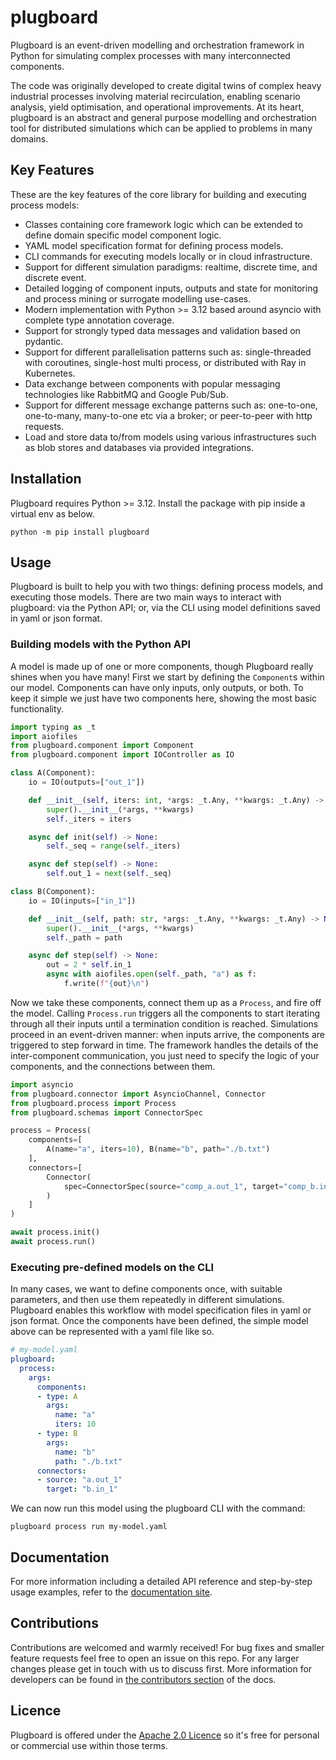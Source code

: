 # plugboard
Plugboard is an event-driven modelling and orchestration framework in Python for simulating complex processes with many interconnected components.

The code was originally developed to create digital twins of complex heavy industrial processes involving material recirculation, enabling scenario analysis, yield optimisation, and operational improvements. At its heart, plugboard is an abstract and general purpose modelling and orchestration tool for distributed simulations which can be applied to problems in many domains.

## Key Features
These are the key features of the core library for building and executing process models:
- Classes containing core framework logic which can be extended to define domain specific model component logic.
- YAML model specification format for defining process models.
- CLI commands for executing models locally or in cloud infrastructure.
- Support for different simulation paradigms: realtime, discrete time, and discrete event.
- Detailed logging of component inputs, outputs and state for monitoring and process mining or surrogate modelling use-cases.
- Modern implementation with Python >= 3.12 based around asyncio with complete type annotation coverage.
- Support for strongly typed data messages and validation based on pydantic.
- Support for different parallelisation patterns such as: single-threaded with coroutines, single-host multi process, or distributed with Ray in Kubernetes.
- Data exchange between components with popular messaging technologies like RabbitMQ and Google Pub/Sub.
- Support for different message exchange patterns such as: one-to-one, one-to-many, many-to-one etc via a broker; or peer-to-peer with http requests.
- Load and store data to/from models using various infrastructures such as blob stores and databases via provided integrations.

## Installation
Plugboard requires Python >= 3.12. Install the package with pip inside a virtual env as below.
```shell
python -m pip install plugboard
```

## Usage
Plugboard is built to help you with two things: defining process models, and executing those models. There are two main ways to interact with plugboard: via the Python API; or, via the CLI using model definitions saved in yaml or json format.

### Building models with the Python API
A model is made up of one or more components, though Plugboard really shines when you have many! First we start by defining the `Component`s within our model. Components can have only inputs, only outputs, or both. To keep it simple we just have two components here, showing the most basic functionality.
```python
import typing as _t
import aiofiles
from plugboard.component import Component
from plugboard.component import IOController as IO

class A(Component):
    io = IO(outputs=["out_1"])

    def __init__(self, iters: int, *args: _t.Any, **kwargs: _t.Any) -> None:
        super().__init__(*args, **kwargs)
        self._iters = iters

    async def init(self) -> None:
        self._seq = range(self._iters)

    async def step(self) -> None:
        self.out_1 = next(self._seq)

class B(Component):
    io = IO(inputs=["in_1"])

    def __init__(self, path: str, *args: _t.Any, **kwargs: _t.Any) -> None:
        super().__init__(*args, **kwargs)
        self._path = path

    async def step(self) -> None:
        out = 2 * self.in_1
        async with aiofiles.open(self._path, "a") as f:
            f.write(f"{out}\n")
```

Now we take these components, connect them up as a `Process`, and fire off the model. Calling `Process.run` triggers all the components to start iterating through all their inputs until a termination condition is reached. Simulations proceed in an event-driven manner: when inputs arrive, the components are triggered to step forward in time. The framework handles the details of the inter-component communication, you just need to specify the logic of your components, and the connections between them.
```python
import asyncio
from plugboard.connector import AsyncioChannel, Connector
from plugboard.process import Process
from plugboard.schemas import ConnectorSpec

process = Process(
    components=[
        A(name="a", iters=10), B(name="b", path="./b.txt")
    ],
    connectors=[
        Connector(
            spec=ConnectorSpec(source="comp_a.out_1", target="comp_b.in_1"), channel=AsyncioChannel()
        )
    ]
)

await process.init()
await process.run()
```

### Executing pre-defined models on the CLI
In many cases, we want to define components once, with suitable parameters, and then use them repeatedly in different simulations. Plugboard enables this workflow with model specification files in yaml or json format. Once the components have been defined, the simple model above can be represented with a yaml file like so.
```yaml
# my-model.yaml
plugboard:
  process:
    args:
      components:
      - type: A
        args:
          name: "a"
          iters: 10
      - type: B
        args:
          name: "b"
          path: "./b.txt"
      connectors:
      - source: "a.out_1"
        target: "b.in_1"
```

We can now run this model using the plugboard CLI with the command:
```shell
plugboard process run my-model.yaml
```

## Documentation
For more information including a detailed API reference and step-by-step usage examples, refer to the [documentation site](https://plugboard.dev).

## Contributions
Contributions are welcomed and warmly received! For bug fixes and smaller feature requests feel free to open an issue on this repo. For any larger changes please get in touch with us to discuss first. More information for developers can be found in [the contributors section]() of the docs.

## Licence
Plugboard is offered under the [Apache 2.0 Licence](https://www.apache.org/licenses/LICENSE-2.0) so it's free for personal or commercial use within those terms.

